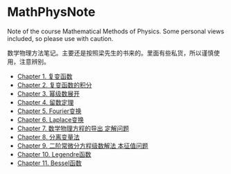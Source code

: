 # MathPhysNote
Note of the course Mathematical Methods of Physics. Some personal views included, so please use with caution.

数学物理方法笔记。主要还是按照梁先生的书来的。里面有些私货，所以谨慎使用，注意辨别。

- [Chapter 1. 复变函数](http://htmlpreview.github.io/?https://raw.githubusercontent.com/TerryGeng/MathPhysNote/master/html/MathPhyNote_Chap1.html)
- [Chapter 2. 复变函数的积分](http://htmlpreview.github.io/?https://raw.githubusercontent.com/TerryGeng/MathPhysNote/master/html/MathPhyNote_Chap2.html)
- [Chapter 3. 幂级数展开](http://htmlpreview.github.io/?https://raw.githubusercontent.com/TerryGeng/MathPhysNote/master/html/MathPhyNote_Chap3.html)
- [Chapter 4. 留数定理](http://htmlpreview.github.io/?https://raw.githubusercontent.com/TerryGeng/MathPhysNote/master/html/MathPhyNote_Chap4.html)
- [Chapter 5. Fourier变换](http://htmlpreview.github.io/?https://raw.githubusercontent.com/TerryGeng/MathPhysNote/master/html/MathPhyNote_Chap5.html)
- [Chapter 6. Laplace变换](http://htmlpreview.github.io/?https://raw.githubusercontent.com/TerryGeng/MathPhysNote/master/html/MathPhyNote_Chap6.html)
- [Chapter 7. 数学物理方程的导出  定解问题](http://htmlpreview.github.io/?https://raw.githubusercontent.com/TerryGeng/MathPhysNote/master/html/MathPhyNote_Chap7.html)
- [Chapter 8. 分离变量法](http://htmlpreview.github.io/?https://raw.githubusercontent.com/TerryGeng/MathPhysNote/master/html/MathPhyNote_Chap8.html)
- [Chapter 9. 二阶常微分方程级数解法 本征值问题](http://htmlpreview.github.io/?https://raw.githubusercontent.com/TerryGeng/MathPhysNote/master/html/MathPhyNote_Chap9.html)
- [Chapter 10. Legendre函数](http://htmlpreview.github.io/?https://raw.githubusercontent.com/TerryGeng/MathPhysNote/master/html/MathPhyNote_Chap10.html)
- [Chapter 11. Bessel函数](http://htmlpreview.github.io/?https://raw.githubusercontent.com/TerryGeng/MathPhysNote/master/html/MathPhyNote_Chap11.html)
